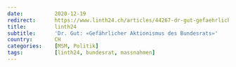 ```yaml
---
date:          2020-12-19
redirect:      https://www.linth24.ch/articles/44267-dr-gut-gefaehrlicher-aktionismus-des-bundesrats
title:         linth24
subtitle:      'Dr. Gut: «Gefährlicher Aktionismus des Bundesrats»'
country:       CH
categories:    [MSM, Politik]
tags:          [linth24, bundesrat, massnahmen]
---
```

